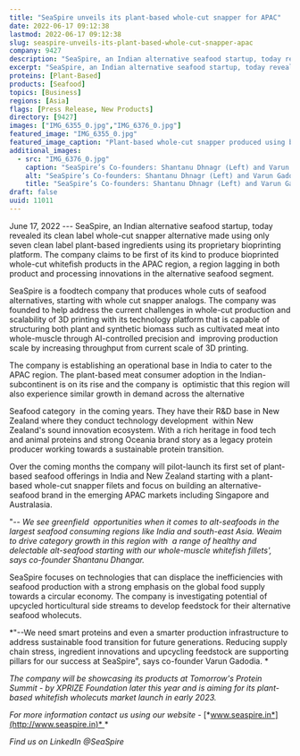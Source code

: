 ```yaml
---
title: "SeaSpire unveils its plant-based whole-cut snapper for APAC"
date: 2022-06-17 09:12:38
lastmod: 2022-06-17 09:12:38
slug: seaspire-unveils-its-plant-based-whole-cut-snapper-apac
company: 9427
description: "SeaSpire, an Indian alternative seafood startup, today revealed its plant-based, whole-cut snapper made using only seven clean label ingredients via their proprietary bioprinting platform."
excerpt: "SeaSpire, an Indian alternative seafood startup, today revealed its plant-based, whole-cut snapper made using only seven clean label ingredients via their proprietary bioprinting platform."
proteins: [Plant-Based]
products: [Seafood]
topics: [Business]
regions: [Asia]
flags: [Press Release, New Products]
directory: [9427]
images: ["IMG_6355_0.jpg","IMG_6376_0.jpg"]
featured_image: "IMG_6355_0.jpg"
featured_image_caption: "Plant-based whole-cut snapper produced using bioprinting technology"
additional_images:
  - src: "IMG_6376_0.jpg"
    caption: "SeaSpire’s Co-founders: Shantanu Dhnagr (Left) and Varun Gadodia (Right)"
    alt: "SeaSpire’s Co-founders: Shantanu Dhnagr (Left) and Varun Gadodia (Right)"
    title: "SeaSpire’s Co-founders: Shantanu Dhnagr (Left) and Varun Gadodia (Right)"
draft: false
uuid: 11011
---
```

June 17, 2022 --- SeaSpire, an Indian alternative seafood startup, today
revealed its clean label whole-cut snapper alternative made using only
seven clean label plant-based ingredients using its proprietary
bioprinting platform. The company claims to be first of its kind to
produce bioprinted whole-cut whitefish products in the APAC region, a
region lagging in both product and processing innovations in the
alternative seafood segment.

SeaSpire is a foodtech company that produces whole cuts of seafood
alternatives, starting with whole cut snapper analogs. The company was
founded to help address the current challenges in whole-cut production
and scalability of 3D printing with its technology platform that is
capable of structuring both plant and synthetic biomass such as
cultivated meat into whole-muscle through AI-controlled precision and 
improving production scale by increasing throughput from current scale
of 3D printing. 

The company is establishing an operational base in India to cater to the
APAC region. The plant-based meat consumer adoption in the
Indian-subcontinent is on its rise and the company is  optimistic that
this region will also experience similar growth in demand across the
alternative

Seafood category  in the coming years. They have their R&D base in New
Zealand where they conduct technology development  within New Zealand's
sound innovation ecosystem. With a rich heritage in food tech and animal
proteins and strong Oceania brand story as a legacy protein producer
working towards a sustainable protein transition. 

Over the coming months the company will pilot-launch its first set of
plant-based seafood offerings in India and New Zealand starting with a
plant-based whole-cut snapper filets and focus on building an
alternative-seafood brand in the emerging APAC markets including
Singapore and Australasia. 

"\-- *We see greenfield  opportunities when it comes to alt-seafoods in
the largest seafood consuming regions like India and south-east Asia.
Weaim to drive category growth in this region with  a range of healthy
and delectable alt-seafood starting with our whole-muscle whitefish
fillets\', says co-founder Shantanu Dhangar.*

SeaSpire focuses on technologies that can displace the inefficiencies
with seafood production with a strong emphasis on the global food supply
towards a circular economy. The company is investigating potential of
upcycled horticultural side streams to develop feedstock for their
alternative seafood wholecuts. 

*"\--We need smart proteins and even a smarter production infrastructure
to address sustainable food transition for future generations. Reducing
supply chain stress, ingredient innovations and upcycling feedstock are
supporting pillars for our success at SeaSpire", says co-founder Varun
Gadodia. *

*The company will be showcasing its products at Tomorrow's Protein
Summit - by XPRIZE Foundation later this year and is aiming for its
plant-based whitefish wholecuts market launch in early 2023.*

*For more information contact us using our website -*
[*www.seaspire.in*](http://www.seaspire.in)* *

*Find us on LinkedIn \@SeaSpire*
